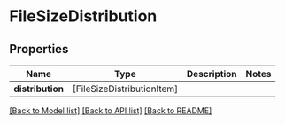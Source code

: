 # FileSizeDistribution

## Properties

Name | Type | Description | Notes
------------ | ------------- | ------------- | -------------
**distribution** | [FileSizeDistributionItem] |  | 

[[Back to Model list]](../README.md#documentation-for-models) [[Back to API list]](../README.md#documentation-for-api-endpoints) [[Back to README]](../README.md)


